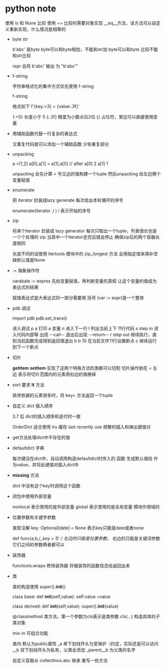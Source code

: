 # python note

使用 is 和 None 比较
使用 == 比较时需要对象实现 __eq__方法，该方法可以自定义重新实现，什么情况是相等的


- byte str

  b'abc'  是byte
  byte可以和byte相加，不能和str加
  byte可以和byte 比较不能和str比较

  repr 会将 b'abc' 输出 为 "b'abc'"

- f-string

  字符串格式化的集中方式优先使用 f-string

  f-string

  格式如下
  f'{key:<3} = {value:.3f}'

  {:<5} 长度小于 5
  {:.2f} 精度为小数点后2位
  {} 占位符，里边可以直接使用变量

- 用辅助函数代替一行复杂的表达式

  又重复代码就可以添加一个辅助函数
  少些重复部分

- unpacking

  a =[1,2]
  a[0],a[1] = a[1],a[0]
  // after
  a[0]  2
  a[1]  1

  unpacking 
  会先计算 = 号又边的值构建一个tuple
  然后unpacking 给左边俩个变量赋值

- enumerate

  把 iterator 封装成lazy generate
  每次给出本轮循环的序号

  enumerate(iterator ,i )
  i 表示开始的序号

- zip

  将来个iterator 封装成 lazy generator
  每次只取出一个tuple，列表很长也是一个个处理的
  zip 当其中一个iterator走完后就会停止
  确保zip后的两个容器长度相同

  长度不同的话使用
  itertools 模块中的
  zip_longest 方法
  会用指定值来填补空缺默认值是None

- := 海象操作符

  varabale := expres
  先给变量赋值，再判断变量的真假
  让这个变量的值成为表达式的结果

  赋值表达式是大表达式的一部分需要用 括号
  (var := expr)是一个整体

- pdb 调试

  import pdb
  pdb.set_trace()

  进入调试
  p a
  打印 a 变量
  n
  进入下一行
  l
  列出当前上下 11行代码
  s
  step in
  进入代码内部等
  出现 --call--
  退出后出现 --return--
  r
  step out
  继续执行，直到当前函数完成得到返回值退出
  b
  b 10
  在当前文件11行设置断点
  c
  继续运行到下一个断点
  
- 切片

  __getitem__
  __setitem__
  实现了这两个特殊方法的类都可以切割
  切片操作放在 = 左边
  表示将切片范围内的元素用右边的值换掉

- sort 要求 __lt__ 方法

  排序依据的元素很多时，将 key= 方法返回一个tuple

- 自定义 dict 插入顺序

  3.7 后 dict的插入顺序和迭代时一致

  OrderDict 适合使用 lru 缓存 last recently use
  频繁的插入和弹出键值对

- get方法处理dict中不存在的值

- defaultdict 字典

  每次键没在dict中，自动调用构造defaultdict时传入的 函数 生成默认值给 作为value，并将此键值对插入dict中

- __missing__ 方法

  dict 中没有这个key时调用这个函数

- 闭包中使用外部变量

  nonlocal 表示使用的是外部变量
  global 表示使用的是全局变量 模块作用域的

- 位置参数和关键字参数

  类型注解
  key: Optional[date] = None
  表示key只能是date或者none

  def func(a,b,/,*,key = 1):
  / 左边的只能是位置参数，* 右边的只能是关键词参数
  它们之间的参数两者都可以

- 装饰器

  functools.wraps
  修饰装饰器
  将被装饰的函数信息给返回出来

- 类

  类的构造使用 super().__init__()

  class base:
    def __init__(self,value):
        self.value =value

  class derived:
    def __init__(self,value):
        super().__init__(value)

  @classmethod
  类方法，第一个参数为cls表示是类参数
  cls(...) 构造具体的子类对象

  mix-in 可组合功能

  类内 默认为public属性
  _a 单下划线开头为受保护（约定，实际还是可以访问
  __b 双下划线开头为私有，父类会添加 _parent__b 为父类的名字

  自定义容器从 collectinos.abc 继承 
  重写一些方法